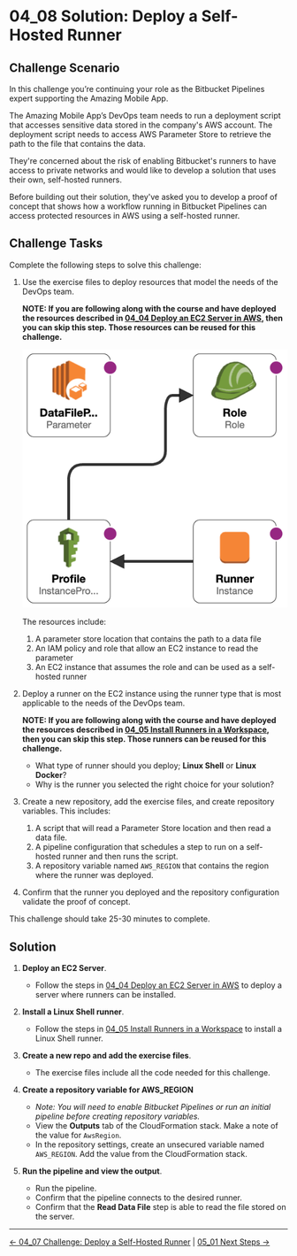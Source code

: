 # 04_08 Solution: Deploy a Self-Hosted Runner

## Challenge Scenario

In this challenge you’re continuing your role as the Bitbucket Pipelines expert supporting the Amazing Mobile App.

The Amazing Mobile App’s DevOps team needs to run a deployment script that accesses sensitive data stored in the company's AWS account.  The deployment script needs to access AWS Parameter Store to retrieve the path to the file that contains the data.

They're concerned about the risk of enabling Bitbucket's runners to have access to private networks and would like to develop a solution that uses their own, self-hosted runners.

Before building out their solution, they've asked you to develop a proof of concept that shows how a workflow running in Bitbucket Pipelines can access protected resources in AWS using a self-hosted runner.

## Challenge Tasks

Complete the following steps to solve this challenge:

1. Use the exercise files to deploy resources that model the needs of the DevOps team.

    **NOTE: If you are following along with the course and have deployed the resources described in [04_04 Deploy an EC2 Server in AWS](../04_04_deploy_an_ec2_server_in_aws/README.md), then you can skip this step.  Those resources can be reused for this challenge.**

    ![AWS Resources](./images/cfn-designer.png)

    The resources include:

    1. A parameter store location that contains the path to a data file
    1. An IAM policy and role that allow an EC2 instance to read the parameter
    1. An EC2 instance that assumes the role and can be used as a self-hosted runner

1. Deploy a runner on the EC2 instance using the runner type that is most applicable to the needs of the DevOps team.

    **NOTE: If you are following along with the course and have deployed the resources described in [04_05 Install Runners in a Workspace](../04_05_install_runners_in_a_workspace/), then you can skip this step.  Those runners can be reused for this challenge.**

    - What type of runner should you deploy; **Linux Shell** or **Linux Docker**?
    - Why is the runner you selected the right choice for your solution?

1. Create a new repository, add the exercise files, and create repository variables. This includes:

    1. A script that will read a Parameter Store location and then read a data file.
    1. A pipeline configuration that schedules a step to run on a self-hosted runner and then runs the script.
    1. A repository variable named `AWS_REGION` that contains the region where the runner was deployed.

1. Confirm that the runner you deployed and the repository configuration validate the proof of concept.

This challenge should take 25-30 minutes to complete.

## Solution

1. **Deploy an EC2 Server**.

    - Follow the steps in [04_04 Deploy an EC2 Server in AWS](../04_04_deploy_an_ec2_server_in_aws/README.md) to deploy a server where runners can be installed.

1. **Install a Linux Shell runner**.

    - Follow the steps in [04_05 Install Runners in a Workspace](../04_05_install_runners_in_a_workspace/) to install a Linux Shell runner.

1. **Create a new repo and add the exercise files**.

    - The exercise files include all the code needed for this challenge.

1. **Create a repository variable for AWS_REGION**

    - _Note: You will need to enable Bitbucket Pipelines or run an initial pipeline before creating repository variables._
    - View the **Outputs** tab of the CloudFormation stack.  Make a note of the value for `AwsRegion`.
    - In the repository settings, create an unsecured variable named `AWS_REGION`.  Add the value from the CloudFormation stack.

1. **Run the pipeline and view the output**.

    - Run the pipeline.
    - Confirm that the pipeline connects to the desired runner.
    - Confirm that the **Read Data File** step is able to read the file stored on the server.

<!-- FooterStart -->
---
[← 04_07 Challenge: Deploy a Self-Hosted Runner](../04_07_challenge_deploy_a_self_hosted_runner/README.md) | [05_01 Next Steps →](../../ch5_conclusion/05_01_next_steps/README.md)
<!-- FooterEnd -->
